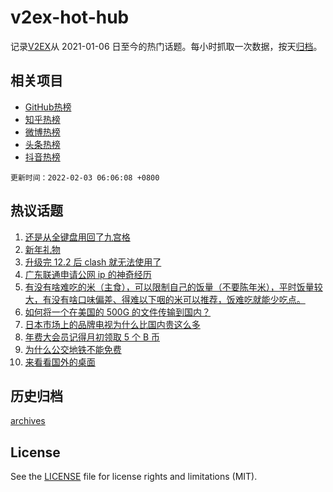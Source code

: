 # v2ex-hot-hub

 记录[V2EX](https://www.v2ex.com/)从 2021-01-06 日至今的热门话题。每小时抓取一次数据，按天[归档](archives)。
 
 ## 相关项目

- [GitHub热榜](https://github.com/lonnyzhang423/github-hot-hub)
- [知乎热榜](https://github.com/lonnyzhang423/zhihu-hot-hub)
- [微博热榜](https://github.com/lonnyzhang423/weibo-hot-hub)
- [头条热榜](https://github.com/lonnyzhang423/toutiao-hot-hub)
- [抖音热榜](https://github.com/lonnyzhang423/douyin-hot-hub)


 `更新时间：2022-02-03 06:06:08 +0800`

## 热议话题

1. [还是从全键盘用回了九宫格](https://www.v2ex.com/t/831638)
1. [新年礼物](https://www.v2ex.com/t/831639)
1. [升级完 12.2 后 clash 就无法使用了](https://www.v2ex.com/t/831648)
1. [广东联通申请公网 ip 的神奇经历](https://www.v2ex.com/t/831649)
1. [有没有啥难吃的米（主食），可以限制自己的饭量（不要陈年米），平时饭量较大，有没有啥口味偏差、得难以下咽的米可以推荐，饭难吃就能少吃点。](https://www.v2ex.com/t/831695)
1. [如何将一个在美国的 500G 的文件传输到国内？](https://www.v2ex.com/t/831705)
1. [日本市场上的品牌电视为什么比国内贵这么多](https://www.v2ex.com/t/831670)
1. [年费大会员记得月初领取 5 个 B 币](https://www.v2ex.com/t/831644)
1. [为什么公交地铁不能免费](https://www.v2ex.com/t/831726)
1. [来看看国外的桌面](https://www.v2ex.com/t/831641)

## 历史归档

[archives](archives)

## License

See the [LICENSE](LICENSE) file for license rights and limitations (MIT).
